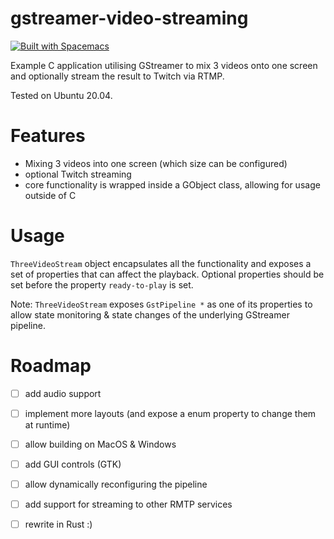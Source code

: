 # gstreamer-video-streaming

[![Built with Spacemacs](https://cdn.rawgit.com/syl20bnr/spacemacs/442d025779da2f62fc86c2082703697714db6514/assets/spacemacs-badge.svg)](http://spacemacs.org)

Example C application utilising GStreamer to mix 3 videos onto one screen and optionally stream the result to Twitch via RTMP.

Tested on Ubuntu 20.04.

# Features
 - Mixing 3 videos into one screen (which size can be configured)
 - optional Twitch streaming
 - core functionality is wrapped inside a GObject class, allowing for usage outside of C

# Usage
 `ThreeVideoStream` object encapsulates all the functionality and exposes a set of properties that can affect the playback.
 Optional properties should be set before the property `ready-to-play` is set.

 Note: `ThreeVideoStream` exposes `GstPipeline *` as one of its properties to allow state monitoring & state changes of the underlying GStreamer pipeline.

# Roadmap
- [ ] add audio support
- [ ] implement more layouts (and expose a enum property to change them at runtime)
- [ ] allow building on MacOS & Windows
- [ ] add GUI controls (GTK)
- [ ] allow dynamically reconfiguring the pipeline
- [ ] add support for streaming to other RMTP services
- [ ] rewrite in Rust :)

